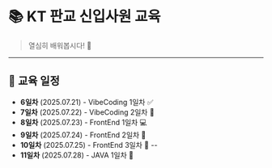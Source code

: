 # 📚 KT 판교 신입사원 교육

> 열심히 배워봅시다! 💪

---


## 📅 교육 일정

- **6일차**  (2025.07.21) - VibeCoding 1일차 ✅
- **7일차**  (2025.07.22) - VibeCoding 2일차 🚀
- **8일차**  (2025.07.23) - FrontEnd   1일차 💻
- **9일차**  (2025.07.24) - FrontEnd   2일차 📌
- **10일차** (2025.07.25) - FrontEnd   3일차 📝
--
- **11일차** (2025.07.28) - JAVA   1일차 🔔
